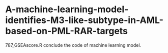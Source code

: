 # A-machine-learning-model-identifies-M3-like-subtype-in-AML-based-on-PML-RAR-targets
787_GSEAscore.R conclude the code of machine learning model.
